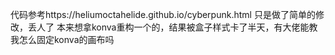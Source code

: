 代码参考https://heliumoctahelide.github.io/cyberpunk.html
只是做了简单的修改，丢人了
本来想拿konva重构一个的，结果被盒子样式卡了半天，有大佬能教我怎么固定konva的画布吗